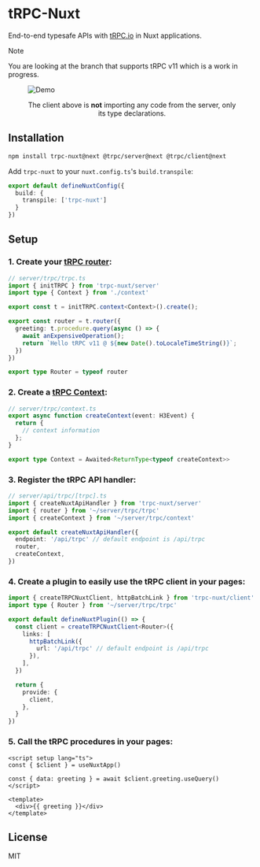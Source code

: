 # tRPC-Nuxt

End-to-end typesafe APIs with [tRPC.io](https://trpc.io/) in Nuxt applications.

> [!NOTE]
> You are looking at the branch that supports tRPC v11 which is a work in progress.

<p align="center">
  <figure>
    <img src="https://i.imgur.com/3AZlBZH.gif" alt="Demo" />
    <figcaption>
      <p align="center">
        The client above is <strong>not</strong> importing any code from the server, only its type declarations.
      </p>
    </figcaption>
  </figure>
</p>

## Installation

```bash
npm install trpc-nuxt@next @trpc/server@next @trpc/client@next
```

Add `trpc-nuxt` to your `nuxt.config.ts`'s `build.transpile`:

```ts
export default defineNuxtConfig({
  build: {
    transpile: ['trpc-nuxt']
  }
})
```

## Setup

### 1. Create your [tRPC router](https://trpc.io/docs/server/routers):

```ts
// server/trpc/trpc.ts
import { initTRPC } from 'trpc-nuxt/server'
import type { Context } from './context'

export const t = initTRPC.context<Context>().create();

export const router = t.router({
  greeting: t.procedure.query(async () => {
    await anExpensiveOperation();
    return `Hello tRPC v11 @ ${new Date().toLocaleTimeString()}`;
  })
})

export type Router = typeof router
```

### 2. Create a [tRPC Context](https://trpc.io/docs/context):

```ts
// server/trpc/context.ts
export async function createContext(event: H3Event) {
  return {
    // context information
  };
}

export type Context = Awaited<ReturnType<typeof createContext>>
```

### 3. Register the tRPC API handler:

```ts
// server/api/trpc/[trpc].ts
import { createNuxtApiHandler } from 'trpc-nuxt/server'
import { router } from '~/server/trpc/trpc'
import { createContext } from '~/server/trpc/context'

export default createNuxtApiHandler({
  endpoint: '/api/trpc' // default endpoint is /api/trpc
  router,
  createContext,
})
```

### 4. Create a plugin to easily use the tRPC client in your pages:

```ts
import { createTRPCNuxtClient, httpBatchLink } from 'trpc-nuxt/client'
import type { Router } from '~/server/trpc/trpc'

export default defineNuxtPlugin(() => {
  const client = createTRPCNuxtClient<Router>({
    links: [
      httpBatchLink({
        url: '/api/trpc' // default endpoint is /api/trpc
      }),
    ],
  })

  return {
    provide: {
      client,
    },
  }
})
```

### 5. Call the tRPC procedures in your pages:

```vue
<script setup lang="ts">
const { $client } = useNuxtApp()

const { data: greeting } = await $client.greeting.useQuery()
</script>

<template>
  <div>{{ greeting }}</div>
</template>
```

## License

MIT
